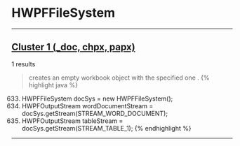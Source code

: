 # HWPFFileSystem

***

## [Cluster 1 (_doc, chpx, papx)](./1)
1 results
> creates an empty workbook object with the specified one . 
{% highlight java %}
633. HWPFFileSystem docSys = new HWPFFileSystem();
634. HWPFOutputStream wordDocumentStream = docSys.getStream(STREAM_WORD_DOCUMENT);
635. HWPFOutputStream tableStream = docSys.getStream(STREAM_TABLE_1);
{% endhighlight %}

***

